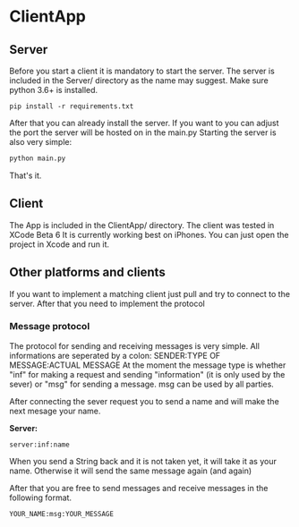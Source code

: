 #  ClientApp

## Server

Before you start a client it is mandatory to start the server.
The server is included in the Server/ directory as the name may suggest.
Make sure python 3.6+ is installed.

```
pip install -r requirements.txt
```

After that you can already install the server. If you want to you can adjust the port the server will be hosted on in the main.py
Starting the server is also very simple:

```python
python main.py
```

That's it.

## Client
The App is included in the ClientApp/ directory.
The client was tested in XCode Beta 6
It is currently working best on iPhones. You can just open the project in Xcode and run it.

## Other platforms and clients

If you want to implement a matching client just pull and try to connect to the server. After that you need to implement the protocol

### Message protocol
The protocol for sending and receiving messages is very simple. All informations are seperated by a colon: SENDER:TYPE OF MESSAGE:ACTUAL MESSAGE
At the moment the message type is whether "inf" for making a request and sending "information" (it is only used by the sever) or "msg" for sending a message. msg can be used by all parties.

After connecting the sever request you to send a name and will make the next mesage your name.

__Server:__
```
server:inf:name
```
When you send a String back and it is not taken yet, it will take it as your name. Otherwise it will send the same message again (and again)

After that you are free to send messages and receive messages in the following format.

```
YOUR_NAME:msg:YOUR_MESSAGE
```
